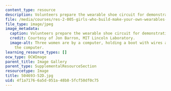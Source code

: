 ```yaml
---
content_type: resource
description: Volunteers prepare the wearable shoe circuit for demonstration.
file: /media/courses/res-2-005-girls-who-build-make-your-own-wearables-workshop-spring-2015/4f1a71766a5d051a48b85fcf50df0c75_504693-52D.jpg
file_type: image/jpeg
image_metadata:
  caption: Volunteers prepare the wearable shoe circuit for demonstration.
  credit: Courtesy of Jon Barron, MIT Lincoln Laboratory.
  image-alt: Three women are by a computer, holding a boot with wires attached to
    the computer.
learning_resource_types: []
ocw_type: OCWImage
parent_title: Image Gallery
parent_type: SupplementalResourceSection
resourcetype: Image
title: 504693-52D.jpg
uid: 4f1a7176-6a5d-051a-48b8-5fcf50df0c75
---
```

